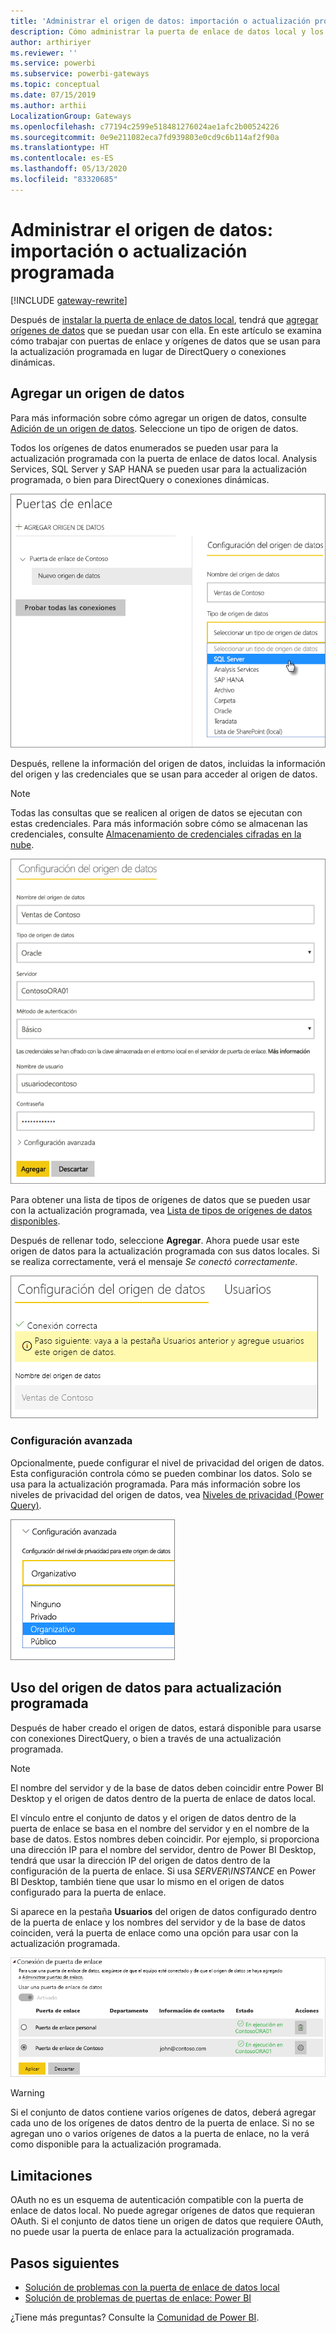 ```yaml
---
title: 'Administrar el origen de datos: importación o actualización programada'
description: Cómo administrar la puerta de enlace de datos local y los orígenes de datos que pertenecen a esa puerta de enlace. Este artículo es específico para los orígenes de datos que se pueden usar con la importación o la actualización programada.
author: arthiriyer
ms.reviewer: ''
ms.service: powerbi
ms.subservice: powerbi-gateways
ms.topic: conceptual
ms.date: 07/15/2019
ms.author: arthii
LocalizationGroup: Gateways
ms.openlocfilehash: c77194c2599e518481276024ae1afc2b00524226
ms.sourcegitcommit: 0e9e211082eca7fd939803e0cd9c6b114af2f90a
ms.translationtype: HT
ms.contentlocale: es-ES
ms.lasthandoff: 05/13/2020
ms.locfileid: "83320685"
---
```

# <a name="manage-your-data-source---importscheduled-refresh"></a>Administrar el origen de datos: importación o actualización programada

[!INCLUDE [gateway-rewrite](../includes/gateway-rewrite.md)]

Después de [instalar la puerta de enlace de datos local](/data-integration/gateway/service-gateway-install), tendrá que [agregar orígenes de datos](service-gateway-data-sources.md#add-a-data-source) que se puedan usar con ella. En este artículo se examina cómo trabajar con puertas de enlace y orígenes de datos que se usan para la actualización programada en lugar de DirectQuery o conexiones dinámicas.

## <a name="add-a-data-source"></a>Agregar un origen de datos

Para más información sobre cómo agregar un origen de datos, consulte [Adición de un origen de datos](service-gateway-data-sources.md#add-a-data-source). Seleccione un tipo de origen de datos.

Todos los orígenes de datos enumerados se pueden usar para la actualización programada con la puerta de enlace de datos local. Analysis Services, SQL Server y SAP HANA se pueden usar para la actualización programada, o bien para DirectQuery o conexiones dinámicas.

![Selección del origen de datos](media/service-gateway-enterprise-manage-scheduled-refresh/datasourcesettings2.png)

Después, rellene la información del origen de datos, incluidas la información del origen y las credenciales que se usan para acceder al origen de datos.

> [!NOTE]
> Todas las consultas que se realicen al origen de datos se ejecutan con estas credenciales. Para más información sobre cómo se almacenan las credenciales, consulte [Almacenamiento de credenciales cifradas en la nube](service-gateway-data-sources.md#store-encrypted-credentials-in-the-cloud).

![Rellene la configuración del origen de datos](media/service-gateway-enterprise-manage-scheduled-refresh/datasourcesettings3-oracle.png)

Para obtener una lista de tipos de orígenes de datos que se pueden usar con la actualización programada, vea [Lista de tipos de orígenes de datos disponibles](service-gateway-data-sources.md#list-of-available-data-source-types).

Después de rellenar todo, seleccione **Agregar**. Ahora puede usar este origen de datos para la actualización programada con sus datos locales. Si se realiza correctamente, verá el mensaje *Se conectó correctamente*.

![Representación del estado de conexión](media/service-gateway-enterprise-manage-scheduled-refresh/datasourcesettings4.png)

### <a name="advanced-settings"></a>Configuración avanzada

Opcionalmente, puede configurar el nivel de privacidad del origen de datos. Esta configuración controla cómo se pueden combinar los datos. Solo se usa para la actualización programada. Para más información sobre los niveles de privacidad del origen de datos, vea [Niveles de privacidad (Power Query)](https://support.office.com/article/Privacy-levels-Power-Query-CC3EDE4D-359E-4B28-BC72-9BEE7900B540).

![Establecimiento del nivel de privacidad](media/service-gateway-enterprise-manage-scheduled-refresh/datasourcesettings9.png)

## <a name="use-the-data-source-for-scheduled-refresh"></a>Uso del origen de datos para actualización programada

Después de haber creado el origen de datos, estará disponible para usarse con conexiones DirectQuery, o bien a través de una actualización programada.

> [!NOTE]
> El nombre del servidor y de la base de datos deben coincidir entre Power BI Desktop y el origen de datos dentro de la puerta de enlace de datos local.

El vínculo entre el conjunto de datos y el origen de datos dentro de la puerta de enlace se basa en el nombre del servidor y en el nombre de la base de datos. Estos nombres deben coincidir. Por ejemplo, si proporciona una dirección IP para el nombre del servidor, dentro de Power BI Desktop, tendrá que usar la dirección IP del origen de datos dentro de la configuración de la puerta de enlace. Si usa *SERVER\INSTANCE* en Power BI Desktop, también tiene que usar lo mismo en el origen de datos configurado para la puerta de enlace.

Si aparece en la pestaña **Usuarios** del origen de datos configurado dentro de la puerta de enlace y los nombres del servidor y de la base de datos coinciden, verá la puerta de enlace como una opción para usar con la actualización programada.

![Representación de los usuarios](media/service-gateway-enterprise-manage-scheduled-refresh/powerbi-gateway-enterprise-schedule-refresh.png)

> [!WARNING]
> Si el conjunto de datos contiene varios orígenes de datos, deberá agregar cada uno de los orígenes de datos dentro de la puerta de enlace. Si no se agregan uno o varios orígenes de datos a la puerta de enlace, no la verá como disponible para la actualización programada.

## <a name="limitations"></a>Limitaciones

OAuth no es un esquema de autenticación compatible con la puerta de enlace de datos local. No puede agregar orígenes de datos que requieran OAuth. Si el conjunto de datos tiene un origen de datos que requiere OAuth, no puede usar la puerta de enlace para la actualización programada.

## <a name="next-steps"></a>Pasos siguientes

* [Solución de problemas con la puerta de enlace de datos local](/data-integration/gateway/service-gateway-tshoot)
* [Solución de problemas de puertas de enlace: Power BI](service-gateway-onprem-tshoot.md)

¿Tiene más preguntas? Consulte la [Comunidad de Power BI](https://community.powerbi.com/).

